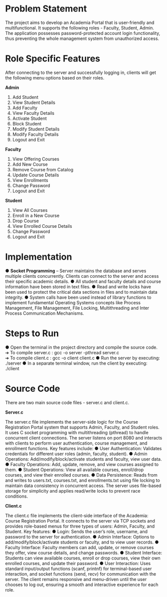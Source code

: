 # Problem Statement 
The project aims to develop an Academia Portal that is user-friendly and multifunctional. It supports 
the following roles - Faculty, Student, Admin. The application possesses password-protected account 
login functionality, thus preventing the whole management system from unauthorized access. 
  
# Role Specific Features 
After connecting to the server and successfully logging in, clients will get the following menu options 
based on their roles. 
  
**Admin** 
1) Add Student 
2) View Student Details 
3) Add Faculty 
4) View Faculty Details 
5) Activate Student 
6) Block Student 
7) Modify Student Details 
8) Modify Faculty Details 
9) Logout and Exit
  
**Faculty** 
1) View Offering Courses 
2) Add New Course 
3) Remove Course from Catalog 
4) Update Course Details 
5) View Enrollments 
6) Change Password 
7) Logout and Exit
   
**Student** 
1) View All Courses 
2) Enroll in a New Course 
3) Drop Course 
4) View Enrolled Course Details 
5) Change Password 
6) Logout and Exit
   
# Implementation 
  
● **Socket Programming** – Server maintains the database and serves multiple clients concurrently. 
Clients can connect to the server and access their specific academic details. 
● All student and faculty details and course information have been stored in text files. 
● Read and write locks have been used to protect the critical data sections in files and to 
maintain data integrity. 
● System calls have been used instead of library functions to implement fundamental Operating 
Systems concepts like Process Management, File Management, File Locking, Multithreading 
and Inter Process Communication Mechanisms. 
  
# Steps to Run 
  
● Open the terminal in the project directory and compile the source code. 
➔  To compile server.c : gcc -o server -pthread server.c  
➔ To compile client.c : gcc -o client client.c 
● Run the server by executing: ./server 
● In a separate terminal window, run the client by executing: ./client 
  
# Source Code 
There are two main source code files - server.c and client.c. 
  
**Server.c**
  
The server.c file implements the server-side logic for the Course Registration Portal system that 
supports Admin, Faculty, and Student roles. It uses C socket programming with multithreading 
(pthread) to handle concurrent client connections. The server listens on port 8080 and interacts with 
clients to perform user authentication, course management, and enrollment functions. 
Key features include: 
● User Authentication: Validates credentials for different user roles (admin, faculty, student). 
● Admin Operations: Add/modify/block/activate students and faculty, view user data. 
● Faculty Operations: Add, update, remove, and view courses assigned to them. 
● Student Operations: View all available courses, enroll/drop courses, and view their enrolled 
courses. 
● Data Persistence: Reads from and writes to users.txt, courses.txt, and enrollments.txt using 
file locking to maintain data consistency in concurrent access. 
The server uses file-based storage for simplicity and applies read/write locks to prevent race 
conditions. 
  
**Client.c**
  
The client.c file implements the client-side interface of the Academia: Course Registration Portal. It 
connects to the server via TCP sockets and provides role-based menus for three types of users: 
Admin, Faculty, and Student. 
Key features: 
● Login: Sends the user’s role, username, and password to the server for authentication. 
● Admin Interface: Options to add/modify/block/activate students or faculty, and to view user 
records. 
● Faculty Interface: Faculty members can add, update, or remove courses they offer, view 
course details, and change passwords. 
● Student Interface: Students can view available courses, enroll or drop courses, view their own 
enrolled courses, and update their password. 
● User Interaction: Uses standard input/output functions (scanf, printnf) for terminal-based user 
interaction, and socket functions (send, recv) for communication with the server. 
The client remains responsive and menu-driven until the user chooses to log out, ensuring a smooth 
and interactive experience for each role.
